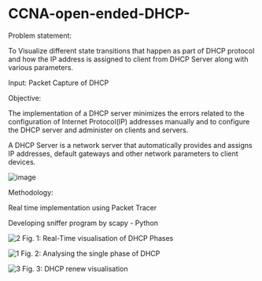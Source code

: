 # CCNA-open-ended-DHCP-

Problem statement:

To Visualize different state transitions that happen as part of DHCP protocol and how the IP address is assigned to client from DHCP Server along with various parameters.

Input: Packet Capture of DHCP


Objective:

The implementation of a DHCP server minimizes the errors related to the configuration of Internet Protocol(IP) addresses manually and to configure the DHCP server and administer on clients and servers.


A DHCP Server is a network server that automatically provides and assigns IP addresses, default gateways and other network parameters to client devices.

![image](https://user-images.githubusercontent.com/69961625/122797105-bec2af00-d2dc-11eb-811c-7f7e983c38b8.png)

Methodology:

Real time implementation using Packet Tracer

Developing sniffer program by scapy - Python

![2](https://user-images.githubusercontent.com/69961625/122797369-08ab9500-d2dd-11eb-98b2-bffff66d8c4a.png)
Fig. 1: Real-Time visualisation of DHCP Phases

![1](https://user-images.githubusercontent.com/69961625/122797372-09442b80-d2dd-11eb-9abe-60a05a68b10f.png)
Fig. 2: Analysing the single phase of DHCP

![3](https://user-images.githubusercontent.com/69961625/122797362-077a6800-d2dd-11eb-9ae3-b6916f708045.png)
Fig. 3: DHCP renew visualisation
